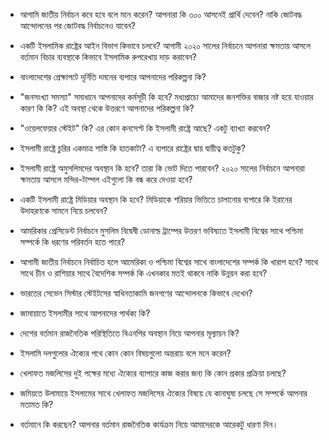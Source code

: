 * আগামি জাতীয় নির্বাচন কবে হবে বলে মনে করেন? আপনারা কি ৩০০ আসনেই প্রার্থি দেবেন? নাকি জোটবদ্ধ আন্দোলনের পর জোটবদ্ধ নির্বাচনেও যাবেন?
* একটি ইসলামিক রাষ্ট্রের আইন বিভাগ কিভাবে চলবে? আগামী ২০২০ সালের নির্বাচনে আপনারা ক্ষমতায় আসলে বর্তমান বিচার ব্যবস্থাকে কিভাবে ইসলামিক রুপরেখায় দাড় করাবেন?
* বাংলাদেশের প্রেক্ষাপটে দূর্নিতি দমনের ব্যপারে আপনাদের পরিকল্পনা কি?
* "জনসংখ্যা সমস্যা" সমাধানে আপনাদের কর্মসূচী কি হবে? মধ্যপ্রাচ্যে আমাদের জনশক্তির বাজার নষ্ট হয়ে যাওয়ার কারণ কি কি? এই অবস্থা থেকে উত্তরণে আপনাদের পরিকল্পনা কি?


* "ওয়েলফেয়ার স্টেইট" কি? এর কোন কনসেপ্ট কি ইসলামী রাষ্ট্রে আছে? একটু ব্যাখ্যা করবেন? 
* ইসলামী রাষ্ট্রে চুরির একমাত্র শাস্তি কি হাতকাটা? এ ব্যপারে রাষ্ট্রের দ্বায় দ্বায়ীত্ব কতটুকু? 
* ইসলামী রাষ্ট্রে অমুসলিমদের অবস্থান কি হবে? তারা কি ভোট দিতে পারবেন? ২০২০ সালের নির্বাচনে আপনারা ক্ষমতায় আসলে মন্দির-টাম্পল এইগুলো কি বন্ধ করে দেওয়া হবে?
* একটি ইসলামী রাষ্ট্রে মিডিয়ার অবস্থান কি হবে? মিডিয়াকে শরিয়ার ভিত্তিতে চালানোর ব্যপারে কি ইরানের উদাহরণকে সামনে নিয়ে চলবেন?


* আমরিকার প্রেসিডেন্ট নির্বাচনে মুসলিম বিদ্বেষী ডোনাল্ড ট্রাম্পের উত্তরণ ভবিষ্যতে ইসলামী বিশ্বের সাথে পশ্চিমা সম্পর্কে কি ধরণের  পরিবর্তন হতে পারে? 
* আগামী জাতীয় নির্বাচনে নির্বাচিত হলে আমেরিকা ও পশ্চিমা বিশ্বের সাথে বাংলাদেশের সম্পর্ক কি খারাপ হবে? সাথে সাথে চীন ও রাশিয়ার সাথে বৈদেশিক সম্পর্ক কি এখনকার মতই থাকবে নাকি উন্নয়ন করা হবে?
* ভারতের সেভেন সিস্টার স্টেইটসের স্বাধিনতাকামি জনগণের আন্দোলনকে কিভাবে দেখেন?

* জামায়াতে ইসলামীর সাথে আপনাদের পার্থক্য কি? 
* দেশের বর্তমান রাজনৈতিক পরিস্থিতিতে বিএনপির অবস্থান নিয়ে আপনার মূল্যায়ন কি? 

* ইসলামি দলগুলোর ঐক্যের পথে কোন কোন বিষয়গুলো অন্তরায় বলে মনে করেন?
* খেলাফত  মজলিসের দুই পক্ষের মধ্যে ঐক্যের ব্যাপারে কাজ করার জন্য কি কোন প্রকার প্রক্রিয়া চলছে?
* জমিয়তে উলামায়ে ইসলামের সাথে খেলাফত মজলিসের ঐক্যের বিষয়ে যে কানাঘুষা চলছে সে সম্পর্কে আপনার মতামত কি?
* বর্তমানে কি করছেন? আপনার বর্তমান রাজনৈতিক কার্যক্রম নিয়ে আমাদেরকে আরেকটু ধারণা দিন।
